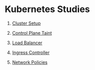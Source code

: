# Kubernetes Studies

1) [Cluster Setup](cluster_setup/README.md)

2) [Control Plane Taint](control_plain_taint/README.md)

3) [Load Balancer](loadbalancer/README.md)

4) [Ingress Controller](ingress_controller/README.md)

5) [Network Policies](network_policies/README.md)